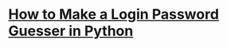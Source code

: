 # [How to Make a Login Password Guesser in Python](https://thepythoncode.com/article/make-a-login-password-guesser-in-python)